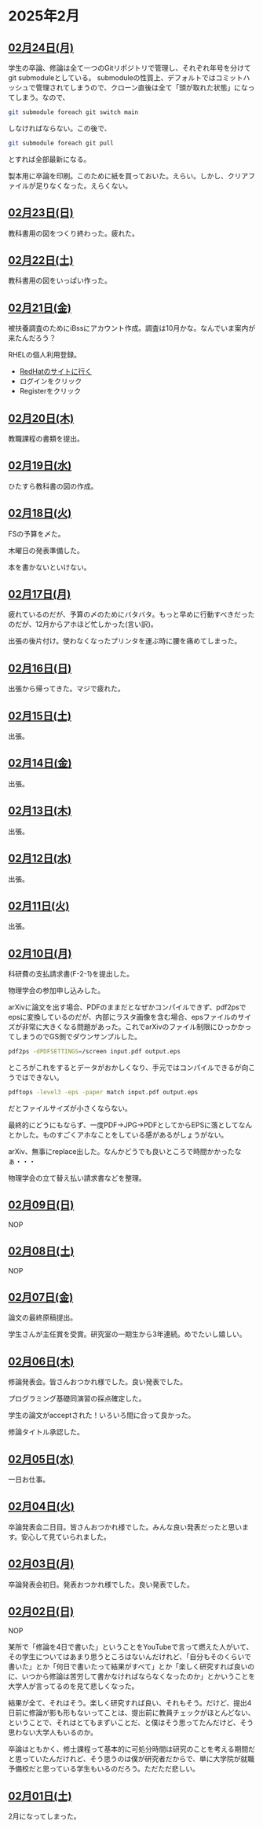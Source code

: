 # 2025年2月

## [02月24日(月)](#24) <a id="24"></a>

学生の卒論、修論は全て一つのGitリポジトリで管理し、それぞれ年号を分けてgit submoduleとしている。
submoduleの性質上、デフォルトではコミットハッシュで管理されてしまうので、クローン直後は全て「頭が取れた状態」になってしまう。なので、

```sh
git submodule foreach git switch main
```

しなければならない。この後で、

```sh
git submodule foreach git pull
```

とすれば全部最新になる。

製本用に卒論を印刷。このために紙を買っておいた。えらい。しかし、クリアファイルが足りなくなった。えらくない。

## [02月23日(日)](#23) <a id="23"></a>

教科書用の図をつくり終わった。疲れた。

## [02月22日(土)](#22) <a id="22"></a>

教科書用の図をいっぱい作った。

## [02月21日(金)](#21) <a id="21"></a>

被扶養調査のためにiBssにアカウント作成。調査は10月かな。なんでいま案内が来たんだろう？

RHELの個人利用登録。

* [RedHatのサイトに行く](https://www.redhat.com/ja/global/japan)
* ログインをクリック
* Registerをクリック

## [02月20日(木)](#20) <a id="20"></a>

教職課程の書類を提出。

## [02月19日(水)](#19) <a id="19"></a>

ひたすら教科書の図の作成。

## [02月18日(火)](#18) <a id="18"></a>

FSの予算を〆た。

木曜日の発表準備した。

本を書かないといけない。

## [02月17日(月)](#17) <a id="17"></a>

疲れているのだが、予算の〆のためにバタバタ。もっと早めに行動すべきだったのだが、12月からアホほど忙しかった(言い訳)。

出張の後片付け。使わなくなったプリンタを運ぶ時に腰を痛めてしまった。

## [02月16日(日)](#16) <a id="16"></a>

出張から帰ってきた。マジで疲れた。

## [02月15日(土)](#15) <a id="15"></a>

出張。

## [02月14日(金)](#14) <a id="14"></a>

出張。

## [02月13日(木)](#14) <a id="13"></a>

出張。

## [02月12日(水)](#12) <a id="12"></a>

出張。

## [02月11日(火)](#11) <a id="11"></a>

出張。

## [02月10日(月)](#10) <a id="10"></a>

科研費の支払請求書(F-2-1)を提出した。

物理学会の参加申し込みした。

arXivに論文を出す場合、PDFのままだとなぜかコンパイルできず、pdf2psでepsに変換しているのだが、内部にラスタ画像を含む場合、epsファイルのサイズが非常に大きくなる問題があった。これでarXivのファイル制限にひっかかってしまうのでGS側でダウンサンプルした。

```sh
pdf2ps -dPDFSETTINGS=/screen input.pdf output.eps
```

ところがこれをするとデータがおかしくなり、手元ではコンパイルできるが向こうではできない。

```sh
pdftops -level3 -eps -paper match input.pdf output.eps
```

だとファイルサイズが小さくならない。

最終的にどうにもならず、一度PDF→JPG→PDFとしてからEPSに落としてなんとかした。ものすごくアホなことをしている感があるがしょうがない。

arXiv、無事にreplace出した。なんかどうでも良いところで時間かかったなぁ・・・

物理学会の立て替え払い請求書などを整理。

## [02月09日(日)](#09) <a id="09"></a>

NOP

## [02月08日(土)](#08) <a id="08"></a>

NOP

## [02月07日(金)](#07) <a id="07"></a>

論文の最終原稿提出。

学生さんが主任賞を受賞。研究室の一期生から3年連続。めでたいし嬉しい。

## [02月06日(木)](#06) <a id="06"></a>

修論発表会。皆さんおつかれ様でした。良い発表でした。

プログラミング基礎同演習の採点確定した。

学生の論文がacceptされた！いろいろ間に合って良かった。

修論タイトル承認した。

## [02月05日(水)](#05) <a id="05"></a>

一日お仕事。

## [02月04日(火)](#04) <a id="04"></a>

卒論発表会二日目。皆さんおつかれ様でした。みんな良い発表だったと思います。安心して見ていられました。

## [02月03日(月)](#03) <a id="03"></a>

卒論発表会初日。発表おつかれ様でした。良い発表でした。

## [02月02日(日)](#02) <a id="02"></a>

NOP

某所で「修論を4日で書いた」ということをYouTubeで言って燃えた人がいて、その学生についてはあまり思うところはないんだけれど、「自分もそのくらいで書いた」とか「何日で書いたって結果がすべて」とか「楽しく研究すれば良いのに、いつから修論は苦労して書かなければならなくなったのか」とかいうことを大学人が言ってるのを見て悲しくなった。

結果が全て、それはそう。楽しく研究すれば良い、それもそう。だけど、提出4日前に修論が影も形もないってことは、提出前に教員チェックがほとんどない、ということで、それはとてもまずいことだ、と僕はそう思ってたんだけど、そう思わない大学人もいるのか。

卒論はともかく、修士課程って基本的に可処分時間は研究のことを考える期間だと思っていたんだけれど、そう思うのは僕が研究者だからで、単に大学院が就職予備校だと思っている学生もいるのだろう。ただただ悲しい。

## [02月01日(土)](#01) <a id="01"></a>

2月になってしまった。
